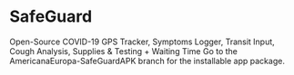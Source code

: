 # SafeGuard
Open-Source COVID-19 GPS Tracker, Symptoms Logger, Transit Input, Cough Analysis, Supplies &amp; Testing + Waiting Time
Go to the AmericanaEuropa-SafeGuardAPK branch for the installable app package.
